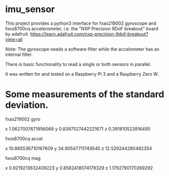 # imu_sensor
This project provides a python3 interface for fxas219002 gyroscope and fxos8700cq accelerometer,
i.e. the "NXP Precision 9DoF breakout" board by adafruit.
https://learn.adafruit.com/nxp-precision-9dof-breakout?view=all

Note: The gyroscope needs a software filter while the accelometer has an internal filter.

There is basic functionality to read a single or both sensors in parallel.

It was written for and tested on a Raspberry Pi 3 and a Raspberry Zero W.

# Some measurements of the standard deviation.

fxas219002 gyro

x	1.0627007671956068
y	0.8387527442221671
z	0.391810523916495

fxos8700cq accel

x	10.865536710167609
y	34.90547711749545
z	12.529244280482354

fxos8700cq mag

x	0.9219213632409223
y	0.8582418074179329
z	1.1792790170269292
